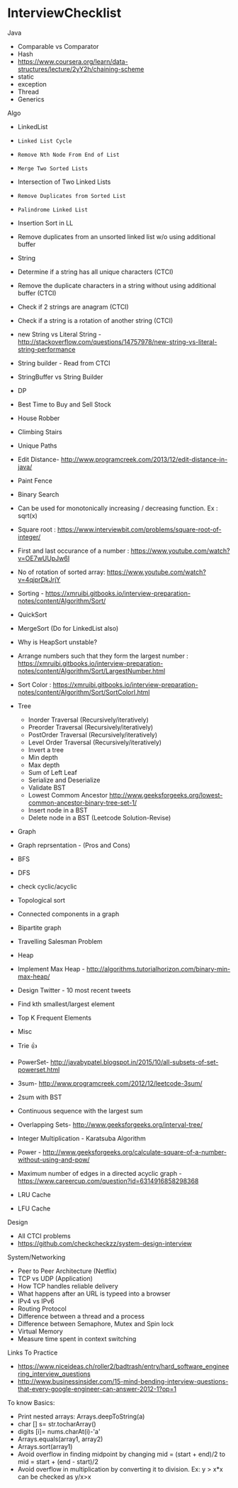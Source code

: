 # InterviewChecklist
 Java
 - Comparable vs Comparator
 - Hash
  - https://www.coursera.org/learn/data-structures/lecture/2yY2h/chaining-scheme
 - static
 - exception
 - Thread
 - Generics


Algo
 - LinkedList
  - 	Linked List Cycle
  - 	Remove Nth Node From End of List
  - 	Merge Two Sorted Lists
  -  Intersection of Two Linked Lists
  - 	Remove Duplicates from Sorted List
  - 	Palindrome Linked List
  -  Insertion Sort in LL
  -  Remove duplicates from an unsorted linked list w/o using additional buffer
  
 - String 
  - Determine if a string has all unique characters (CTCI)
  - Remove the duplicate characters in a string without using additional buffer (CTCI)
  - Check if 2 strings are anagram (CTCI)
  - Check if a string is a rotation of another string (CTCI)
  - new String vs Literal String - http://stackoverflow.com/questions/14757978/new-string-vs-literal-string-performance
  - String builder - Read from CTCI
  - StringBuffer vs String Builder
 
 - DP
  - Best Time to Buy and Sell Stock
  - House Robber
  - Climbing Stairs
  - Unique Paths
  - Edit Distance- http://www.programcreek.com/2013/12/edit-distance-in-java/
  - Paint Fence
  
 - Binary Search
  - Can be used for monotonically increasing / decreasing function. Ex : sqrt(x)
  - Square root : https://www.interviewbit.com/problems/square-root-of-integer/
  - First and last occurance of a number : https://www.youtube.com/watch?v=OE7wUUpJw6I
  - No of rotation of sorted array: https://www.youtube.com/watch?v=4qjprDkJrjY

 - Sorting - https://xmruibi.gitbooks.io/interview-preparation-notes/content/Algorithm/Sort/
  - QuickSort
  - MergeSort (Do for LinkedList also)
  - Why is HeapSort unstable?
  - Arrange numbers such that they form the largest number : https://xmruibi.gitbooks.io/interview-preparation-notes/content/Algorithm/Sort/LargestNumber.html
  - Sort Color : https://xmruibi.gitbooks.io/interview-preparation-notes/content/Algorithm/Sort/SortColorI.html
 
 - Tree
   - Inorder Traversal (Recursively/iteratively)
   - Preorder Traversal (Recursively/iteratively)
   - PostOrder Traversal (Recursively/iteratively)
   - Level Order Traversal (Recursively/iteratively)
   - Invert a tree
   - Min depth
   - Max depth
   - Sum of Left Leaf
   - Serialize and Deserialize
   - Validate BST
   - Lowest Commom Ancestor http://www.geeksforgeeks.org/lowest-common-ancestor-binary-tree-set-1/
   - Insert node in a BST
   - Delete node in a BST  (Leetcode Solution-Revise)
   
 - Graph
  - Graph reprsentation - (Pros and Cons)
  - BFS
  - DFS 
   - check cyclic/acyclic
   - Topological sort
   - Connected components in a graph
   - Bipartite graph
  - Travelling Salesman Problem
  
 - Heap
  - Implement Max Heap - http://algorithms.tutorialhorizon.com/binary-min-max-heap/
  - Design Twitter - 10 most recent tweets
  - Find kth smallest/largest element
  - Top K Frequent Elements
  
 - Misc
  - Trie :+1:
  - PowerSet- http://javabypatel.blogspot.in/2015/10/all-subsets-of-set-powerset.html
  - 3sum- http://www.programcreek.com/2012/12/leetcode-3sum/
  - 2sum with BST
  - Continuous sequence with the largest sum
  - Overlapping Sets- http://www.geeksforgeeks.org/interval-tree/
  - Integer Multiplication - Karatsuba Algorithm
  - Power - http://www.geeksforgeeks.org/calculate-square-of-a-number-without-using-and-pow/
  - Maximum number of edges in a directed acyclic graph - https://www.careercup.com/question?id=6314916858298368
  - LRU Cache
  - LFU Cache

Design
 - All CTCI problems
 - https://github.com/checkcheckzz/system-design-interview

System/Networking
 - Peer to Peer Architecture (Netflix)
 - TCP vs UDP (Application)
 - How TCP handles reliable delivery
 - What happens after an URL is typeed into a browser
 - IPv4 vs IPv6
 - Routing Protocol
 - Difference between a thread and a process
 - Difference between Semaphore, Mutex and Spin lock
 - Virtual Memory
 - Measure time spent in context switching

Links To Practice
 - https://www.niceideas.ch/roller2/badtrash/entry/hard_software_engineering_interview_questions
 - http://www.businessinsider.com/15-mind-bending-interview-questions-that-every-google-engineer-can-answer-2012-1?op=1

To know Basics:
 - Print nested arrays: Arrays.deepToString(a)
 - char [] s= str.tocharArray()
 - digits [i]= nums.charAt(i)-'a'
 - Arrays.equals(array1, array2)
 - Arrays.sort(array1)
 - Avoid overflow in finding midpoint by changing mid = (start + end)/2 to mid = start + (end - start)/2
 - Avoid overflow in multiplication by converting it to division. Ex: y > x*x can be checked as y/x>x

